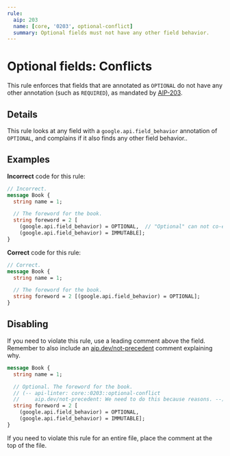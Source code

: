 ```yaml
---
rule:
  aip: 203
  name: [core, '0203', optional-conflict]
  summary: Optional fields must not have any other field behavior.
---
```


# Optional fields: Conflicts

This rule enforces that fields that are annotated as `OPTIONAL` do not have any
other annotation (such as `REQUIRED`), as mandated by [AIP-203][].

## Details

This rule looks at any field with a `google.api.field_behavior` annotation of
`OPTIONAL`, and complains if it also finds any other field behavior..

## Examples

**Incorrect** code for this rule:

```proto
// Incorrect.
message Book {
  string name = 1;

  // The foreword for the book.
  string foreword = 2 [
    (google.api.field_behavior) = OPTIONAL,  // "Optional" can not co-exist.
    (google.api.field_behavior) = IMMUTABLE];
}
```

**Correct** code for this rule:

```proto
// Correct.
message Book {
  string name = 1;

  // The foreword for the book.
  string foreword = 2 [(google.api.field_behavior) = OPTIONAL];
}
```

## Disabling

If you need to violate this rule, use a leading comment above the field.
Remember to also include an [aip.dev/not-precedent][] comment explaining why.

```proto
message Book {
  string name = 1;

  // Optional. The foreword for the book.
  // (-- api-linter: core::0203::optional-conflict
  //     aip.dev/not-precedent: We need to do this because reasons. --)
  string foreword = 2 [
    (google.api.field_behavior) = OPTIONAL,
    (google.api.field_behavior) = IMMUTABLE];
}
```

If you need to violate this rule for an entire file, place the comment at the
top of the file.

[aip-203]: https://aip.dev/203
[aip.dev/not-precedent]: https://aip.dev/not-precedent
